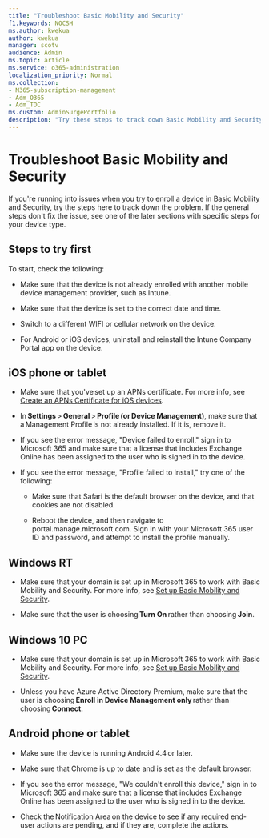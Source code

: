 ```yaml
---
title: "Troubleshoot Basic Mobility and Security"   
f1.keywords: NOCSH                
ms.author: kwekua      
author: kwekua   
manager: scotv 
audience: Admin 
ms.topic: article 
ms.service: o365-administration 
localization_priority: Normal 
ms.collection:                  
- M365-subscription-management
- Adm_O365
- Adm_TOC
ms.custom: AdminSurgePortfolio
description: "Try these steps to track down Basic Mobility and Security problems"  
---
```


# Troubleshoot Basic Mobility and Security

If you're running into issues when you try to enroll a device in Basic Mobility and Security, try the steps here to track down the problem. If the general steps don't fix the issue, see one of the later sections with specific steps for your device type.

## Steps to try first

To start, check the following:

- Make sure that the device is not already enrolled with another mobile device management provider, such as Intune.

- Make sure that the device is set to the correct date and time.

- Switch to a different WIFI or cellular network on the device.

- For Android or iOS devices, uninstall and reinstall the Intune Company Portal app on the device. 

## iOS phone or tablet

- Make sure that you've set up an APNs certificate. For more info, see [Create an APNs Certificate for iOS devices](create-an-apns-certificate-for-ios-devices.md).

- In **Settings** > **General** > **Profile (or Device Management)**, make sure that a Management Profile is not already installed. If it is, remove it.

- If you see the error message, "Device failed to enroll," sign in to Microsoft 365 and make sure that a license that includes Exchange Online has been assigned to the user who is signed in to the device.

- If you see the error message, "Profile failed to install," try one of the following:

    - Make sure that Safari is the default browser on the device, and that cookies are not disabled.

    - Reboot the device, and then navigate to portal.manage.microsoft.com. Sign in with your Microsoft 365 user ID and password, and attempt to install the profile manually.    

## Windows RT

- Make sure that your domain is set up in Microsoft 365 to work with Basic Mobility and Security. For more info, see [Set up Basic Mobility and Security](set-up-basic-mobility-and-security.md).

- Make sure that the user is choosing **Turn On** rather than choosing **Join**.

## Windows 10 PC

- Make sure that your domain is set up in Microsoft 365 to work with Basic Mobility and Security. For more info, see [Set up Basic Mobility and Security](set-up-basic-mobility-and-security.md).

- Unless you have Azure Active Directory Premium, make sure that the user is choosing **Enroll in Device Management only** rather than choosing **Connect**.

## Android phone or tablet

- Make sure the device is running Android 4.4 or later.

- Make sure that Chrome is up to date and is set as the default browser.

- If you see the error message, "We couldn't enroll this device," sign in to Microsoft 365 and make sure that a license that includes Exchange Online has been assigned to the user who is signed in to the device.

- Check the Notification Area on the device to see if any required end-user actions are pending, and if they are, complete the actions.